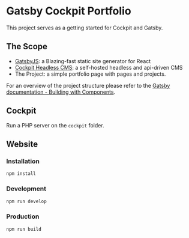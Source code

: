 # Gatsby Cockpit Portfolio

This project serves as a getting started for Cockpit and Gatsby.

## The Scope

- [GatsbyJS](https://www.gatsbyjs.org/): a Blazing-fast static site generator for React
- [Cockpit Headless CMS](https://getcockpit.com): a self-hosted headless and api-driven CMS
- The Project: a simple portfolio page with pages and projects.

For an overview of the project structure please refer to the [Gatsby documentation - Building with Components](https://www.gatsbyjs.org/docs/building-with-components/).

## Cockpit

Run a PHP server on the `cockpit` folder.

## Website

### Installation

```
npm install
```

### Development

```v
npm run develop
```

### Production

```
npm run build
```